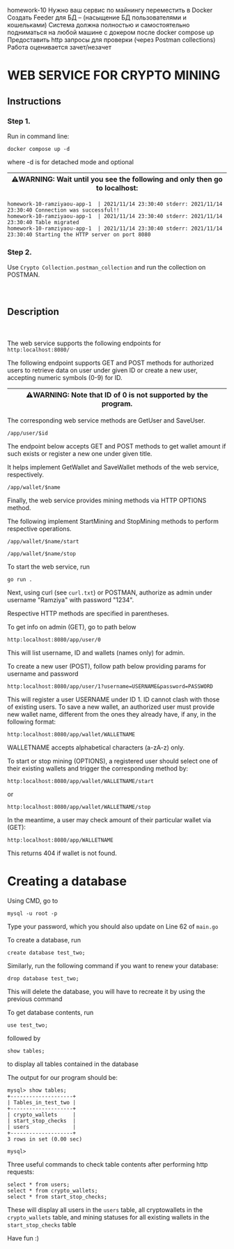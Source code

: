 homework-10
Нужно ваш сервис по майнингу переместить в Docker
Создать Feeder для БД – (насыщение БД пользователями и кошельками)
Система должна полностью и самостоятельно подниматься на любой машине с докером после docker compose up
Предоставить http запросы для проверки (через Postman collections)
Работа оценивается зачет/незачет

# WEB SERVICE FOR CRYPTO MINING

## Instructions
### Step 1. 
Run in command line:

```
docker compose up -d
``` 
where -d is for detached mode and optional

| ⚠️WARNING: Wait until you see the following and only then go to localhost: |
| --- |
```
homework-10-ramziyaou-app-1  | 2021/11/14 23:30:40 stderr: 2021/11/14 23:30:40 Connection was successful!!
homework-10-ramziyaou-app-1  | 2021/11/14 23:30:40 stderr: 2021/11/14 23:30:40 Table migrated
homework-10-ramziyaou-app-1  | 2021/11/14 23:30:40 stderr: 2021/11/14 23:30:40 Starting the HTTP server on port 8080
```

### Step 2. 
Use ```Crypto Collection.postman_collection``` and run the collection on POSTMAN.
<br /><br /><br />

## Description 
<br /><br />
The web service supports the following endpoints for ``` http:localhost:8080/```

The following endpoint supports GET and POST methods for authorized users to retrieve data on user under given ID or create a new user, accepting numeric symbols (0-9) for ID.

| ⚠️WARNING: Note that ID of 0 is not supported by the program. |
| --- |

The corresponding web service methods are GetUser and SaveUser.
```
/app/user/$id
```
The endpoint below accepts GET and POST methods to get wallet amount if such exists or register a new one under given title. 

It helps implement GetWallet and SaveWallet methods of the web service, respectively.
```
/app/wallet/$name
```
Finally, the web service provides mining methods via HTTP OPTIONS method.

The following implement StartMining and StopMining methods to perform respective operations.
```
/app/wallet/$name/start
```
```
/app/wallet/$name/stop
```

To start the web service, run 
```
go run .
```
Next, using curl (see ```curl.txt```) or POSTMAN, authorize as admin under username "Ramziya" with password "1234".

Respective HTTP methods are specified in parentheses.

To get info on admin (GET), go to path below
```
http:localhost:8080/app/user/0
```
This will list username, ID and wallets (names only) for admin.

To create a new user (POST), follow path below providing params for username and password
```
http:localhost:8080/app/user/1?username=USERNAME&password=PASSWORD
```
This will register a user USERNAME under ID 1. ID cannot clash with those of existing users.
To save a new wallet, an authorized user must provide new wallet name, different from the ones they already have, if any, in the following format:
```
http:localhost:8080/app/wallet/WALLETNAME
```
WALLETNAME accepts alphabetical characters (a-zA-z) only. 


To start or stop mining (OPTIONS), a registered user should select one of their existing wallets and trigger the corresponding method by:
```
http:localhost:8080/app/wallet/WALLETNAME/start
```
or
```
http:localhost:8080/app/wallet/WALLETNAME/stop
```

In the meantime, a user may check amount of their particular wallet via (GET):
```
http:localhost:8080/app/WALLETNAME
```
This returns 404 if wallet is not found.

# Creating a database

Using CMD, go to  
```
mysql -u root -p
```
Type your password, which you should also update on Line 62 of ``` main.go ```

To create a database, run
```
create database test_two;
```
Similarly, run the following command if you want to renew your database:
```
drop database test_two;
```
This will delete the database, you will have to recreate it by using the previous command

To get database contents, run
```
use test_two;
```
followed by
```
show tables;
```
to display all tables contained in the database

The output for our program should be:
```
mysql> show tables;
+--------------------+
| Tables_in_test_two |
+--------------------+
| crypto_wallets     |
| start_stop_checks  |
| users              |
+--------------------+
3 rows in set (0.00 sec)

mysql>
```
Three useful commands to check table contents after performing http requests:
```
select * from users;
select * from crypto_wallets;
select * from start_stop_checks;
```
These will display all users in the ```users``` table, all cryptowallets in the ```crypto_wallets``` table, and mining statuses for all existing wallets in the ```start_stop_checks``` table

Have fun :)